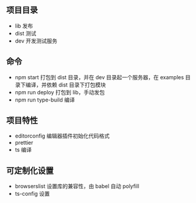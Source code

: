 ## 项目目录

- lib 发布
- dist 测试
- dev 开发测试服务

## 命令

- npm start 打包到 dist 目录，并在 dev 目录起一个服务器，在 examples 目录下编译，并依赖 dist 目录下打包模块
- npm run deploy 打包到 lib，手动发包
- npm run type-build 编译

## 项目特性

- editorconfig 编辑器插件初始化代码格式
- prettier
- ts 编译

## 可定制化设置

- browserslist 设置库的兼容性，由 babel 自动 polyfill
- ts-config 设置
